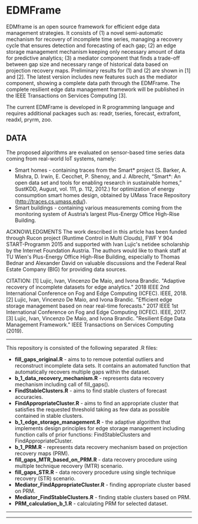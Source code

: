 # EDMFrame

EDMframe is an open source framework for efficient edge data management strategies. It consists of (1) a novel semi-automatic mechanism for recovery of incomplete time series, managing a recovery cycle that ensures detection and forecasting of each gap; (2) an edge storage management mechanism keeping only necessary amount of data for predictive analytics; (3) a mediator component that finds a trade-off between gap size and necessary range of historical data based on projection recovery maps. Preliminary results for (1) and (2) are shown in [1] and [2]. The latest version includes new features such as the mediator component, showing a complete data path through the EDMFrame. The complete resilient edge data management framework will be published in the IEEE Transactions on Services Computing [3].

The current EDMFrame is developed in R programming language and requires additional packages such as: readr, tseries, forecast, extrafont, readxl, pryrm, zoo.

DATA
--
The proposed algorithms are evaluated on sensor-based time series data coming from real-world IoT systems, namely:
* Smart homes - containing traces from the Smart* project (S. Barker, A. Mishra, D. Irwin, E. Cecchet, P. Shenoy, and J. Albrecht,
“Smart*: An open data set and tools for enabling research in sustainable homes,” SustKDD, August, vol. 111, p. 112, 2012.) for optimization of energy consumption smart homes design, obtained by UMass Trace Repository (http://traces.cs.umass.edu/).
* Smart buildings - containing various measurements coming from the monitoring system of Austria’s largest Plus-Energy Office High-Rise Building.

ACKNOWLEDGMENTS 
The work described in this article has been funded through Rucon project (Runtime Control in Multi Clouds), FWF Y 904 START-Programm 2015 and supported with Ivan Lujic's netidee scholarship by the Internet Foundation Austria. The authors would like to thank staff at TU Wien's Plus-Energy Office High-Rise Building, especially to Thomas Bednar and Alexander David on valuable discussions and the Federal Real Estate Company (BIG) for providing data sources.

CITATION:
[1] Lujic, Ivan, Vincenzo De Maio, and Ivona Brandic. "Adaptive recovery of incomplete datasets for edge analytics." 2018 IEEE 2nd International Conference on Fog and Edge Computing (ICFEC). IEEE, 2018.
[2] Lujic, Ivan, Vincenzo De Maio, and Ivona Brandic. "Efficient edge storage management based on near real-time forecasts." 2017 IEEE 1st International Conference on Fog and Edge Computing (ICFEC). IEEE, 2017.
[3] Lujic, Ivan, Vincenzo De Maio, and Ivona Brandic. "Resilient Edge Data Management Framework." IEEE Transactions on Services Computing (2019).

*******************************************************************
This repository is consisted of the following separated .R files:

- **fill_gaps_original.R** - aims to to remove potential outliers and reconstruct incomplete data sets. It contains an automated function that automatically recovers multiple gaps within the dataset.
- **b_1_data_recovery_mechanism.R** - represents data recovery mechanism including call of fill_gaps().
- **FindStableClusters.R** - aims to find stable clusters of forecast accuracies.
- **FindAppropriateCluster.R** - aims to find an appropriate cluster that satisfies the requested threshold taking as few data as possible contained in stable clusters.
- **b_1_edge_storage_management.R** - the adaptive algorithm that implements design principles for edge storage management including function calls of prior functions: FindStableClusters and FindAppropriateCluster.
- **b_1_PRM.R** - represents data recovery mechanism based on projection recovery maps (PRM).
- **fill_gaps_MTR_based_on_PRM.R** - data recovery procedure using multiple technique recovery (MTR) scenario.
- **fill_gaps_STR.R** - data recovery procedure using single technique recovery (STR) scenario.
- **Mediator_FindAppropriateCluster.R** - finding appropriate cluster based on PRM.
- **Mediator_FindStableClusters.R** - finding stable clusters based on PRM.
- **PRM_calculation_b_1.R** - calculating PRM for selected dataset.

*******************************************************************
*******************************************************************
